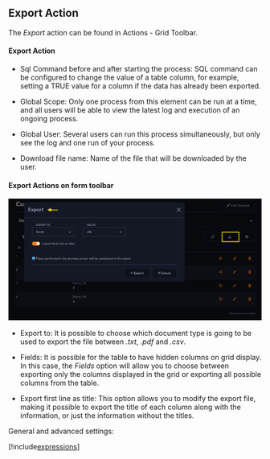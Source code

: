 ## Export Action

The *Export* action can be found in Actions - Grid Toolbar.

#### Export Action

- Sql Command before and after starting the process: SQL command can be configured to change the value of a table column, for example, setting a TRUE value for a column if the data has already been exported.

- Global Scope: Only one process from this element can be run at a time, and all users will be able to view the latest log and execution of an ongoing process. 

- Global User: Several users can run this process simultaneously, but only see the log and one run of your process.

- Download file name: Name of the file that will be downloaded by the user.

#### Export Actions on form toolbar

![](../../media/Action_export_example_1.png)

- Export to: It is possible to choose which document type is going to be used to export the file between *.txt*, *.pdf* and *.csv*.

- Fields: It is possible for the table to have hidden columns on grid display. In this case, the *Fields* option will allow you to choose between exporting only the columns displayed in the grid or exporting all possible columns from the table.

- Export first line as title: This option allows you to modify the export file, making it possible to export the title of each column along with the information, or just the information without the titles.

General and advanced settings:

[!include[expressions](overview_action.md)]



